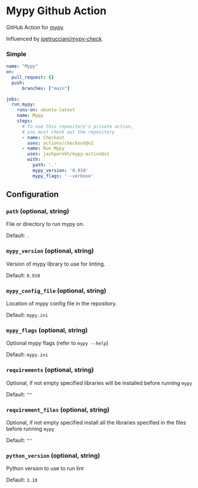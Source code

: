 # Mypy Github Action

GitHub Action for [mypy](https://mypy.readthedocs.io/en/master/).

Influenced by [jpetrucciani/mypy-check](https://github.com/jpetrucciani/mypy-check). 

### Simple

```yaml
name: "Mypy"
on:
  pull_request: {}
  push:
      branches: ["main"]

jobs:
  run_mypy:
    runs-on: ubuntu-latest
    name: Mypy
    steps:
      # To use this repository's private action,
      # you must check out the repository
      - name: Checkout
        uses: actions/checkout@v2
      - name: Run Mypy
        uses: jashparekh/mypy-action@v1
        with:
          path: '.'
          mypy_version: '0.910'
          mypy_flags: '--verbose'
```

## Configuration

### `path` (optional, string)

File or directory to run mypy on.

Default: `.`

### `mypy_version` (optional, string)

Version of mypy library to use for linting.

Default: `0.910`

### `mypy_config_file` (optional, string)

Location of mypy config file in the repository.

Default: `mypy.ini`

### `mypy_flags` (optional, string)

Optional mypy flags (refer to `mypy --help`)

Default: `mypy.ini`

### `requirements` (optional, string)

Optional, if not empty specified libraries will be installed before running `mypy`

Default: `""`

### `requirement_files` (optional, string)

Optional, if not empty specified install all the libraries specified in the files before running `mypy`

Default: `""`

### `python_version` (optional, string)

Python version to use to run lint

Default: `3.10`
